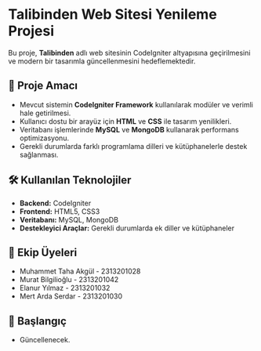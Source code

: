# Talibinden Web Sitesi Yenileme Projesi  

Bu proje, **Talibinden** adlı web sitesinin CodeIgniter altyapısına geçirilmesini ve modern bir tasarımla güncellenmesini hedeflemektedir.  

## 📌 Proje Amacı  
- Mevcut sistemin **CodeIgniter Framework** kullanılarak modüler ve verimli hale getirilmesi.  
- Kullanıcı dostu bir arayüz için **HTML** ve **CSS** ile tasarım yenilikleri.  
- Veritabanı işlemlerinde **MySQL** ve **MongoDB** kullanarak performans optimizasyonu.  
- Gerekli durumlarda farklı programlama dilleri ve kütüphanelerle destek sağlanması.  

## 🛠️ Kullanılan Teknolojiler  
- **Backend:** CodeIgniter  
- **Frontend:** HTML5, CSS3  
- **Veritabanı:** MySQL, MongoDB  
- **Destekleyici Araçlar:** Gerekli durumlarda ek diller ve kütüphaneler  

## 👥 Ekip Üyeleri  
- Muhammet Taha Akgül - 2313201028  
- Murat Bilgilioğlu - 2313201042  
- Elanur Yılmaz - 2313201032
- Mert Arda Serdar - 2313201030

## 🚀 Başlangıç  
 - Güncellenecek.
